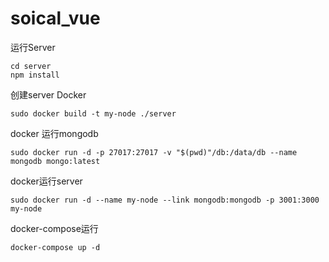 # soical_vue

运行Server
```
cd server
npm install
```

创建server Docker
```
sudo docker build -t my-node ./server
```

docker 运行mongodb
```
sudo docker run -d -p 27017:27017 -v "$(pwd)"/db:/data/db --name mongodb mongo:latest
```

docker运行server
```
sudo docker run -d --name my-node --link mongodb:mongodb -p 3001:3000 my-node
```

docker-compose运行
```
docker-compose up -d
```